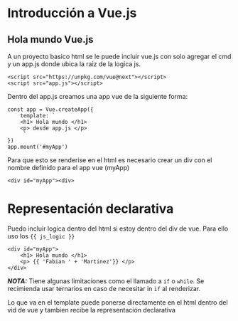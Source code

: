 # Introducción a Vue.js

## Hola mundo Vue.js
A un proyecto basico html se le puede incluir vue.js con solo agregar el cmd y un app.js donde ubica la raiz de la logica js.

    <script src="https://unpkg.com/vue@next"></script>
    <script src="app.js"></script>

Dentro del app.js creamos una app vue de la siguiente forma:

    const app = Vue.createApp({
        template: `
        <h1> Hola mundo </h1>
        <p> desde app.js </p>
         `
    })
    app.mount('#myApp')

Para que esto se renderise en el html es necesario crear un div con el nombre definido para el app vue (myApp)

    <div id="myApp"><div>

# Representación declarativa
Puedo incluir logica dentro del html si estoy dentro del div de vue. Para ello uso los `{{ js_logic }}`
    
    <div id="myApp">
        <h1> Hola mundo </h1>
        <p> {{ 'Fabian ' + 'Martinez'}} </p>
    </div>

***NOTA:*** Tiene algunas limitaciones como el llamado a `if` o `while`. Se recimienda usar ternarios en caso de necesitar in `if` al renderizar.

Lo que va en el template puede ponerse directamente en el html dentro del vid de vue y tambien recibe la representación declarativa

